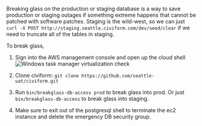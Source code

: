 Breaking glass on the production or staging database is a way to save production or staging outages if something extreme happens that cannot be patched with software patches. Staging is the wild-west, so we can just `curl -X POST http://staging.seattle.civiform.com/dev/seed/clear` if we need to truncate all of the tables in staging.

To break glass, 

1. Sign into the AWS management console and open up the cloud shell
![Windows task manager virtualization check](https://drive.google.com/uc?id=1I7pWoud4cm-oB7KBZGsuxtcMTv_dkWLe)

2. Clone civiform: `git clone https://github.com/seattle-uat/civiform.git`

3. Run `bin/breakglass-db-access prod` to break glass into prod. Or just `bin/breakglass-db-access` to break glass into staging.

4. Make sure to exit out of the postgresql shell to terminate the ec2 instance and delete the emergency DB security group.